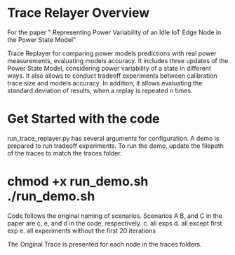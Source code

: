 
# Trace Relayer Overview
For the paper " Representing Power Variability of an Idle IoT Edge Node in the Power State Model"

Trace Replayer for comparing power models predictions with real power measurements, evaluating models accuracy.
It includes three updates of the Power State Model, considering power variability of a state in different ways.
It also allows to conduct tradeoff experiments between calibration trace size and models accuracy.
In addition, it allows evaluating the standard deviation of results, when a replay is repeated n times.

# Get Started with the code
run_trace_replayer.py has several arguments for configuration.
A demo is prepared to run tradeoff experiments.
To run the demo, update the filepath of the traces to match the traces folder.

chmod +x run_demo.sh
./run_demo.sh
=================================================================================
Code follows the original naming of scenarios. Scenarios A B, and C in the paper are c, e, and d in the code, respectively.
c. all exps
d. all except first exp
e. all experiments without the first 20 iterations

The Original Trace is presented for each node in the traces folders.
